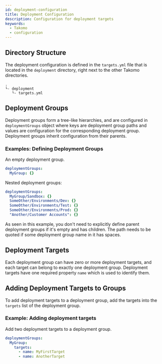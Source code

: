 ```yaml
---
id: deployment-configuration
title: Deployment Configuration
description: Configuration for deployment targets
keywords:
  - Takomo
  - configuration
---
```


## Directory Structure

The deployment configuration is defined in the `targets.yml` file that is located in the `deployment` directory, right next to the other Takomo directories.

```
.
└- deployment
   └- targets.yml
```

## Deployment Groups

Deployment groups form a tree-like hierarchies, and are configured in `deploymentGroups` object where keys are deployment group paths and values are configuration for the corresponding deployment group. Deployment groups inherit configuration from their parents.

### Examples: Defining Deployment Groups

An empty deployment group.

```yaml title="targets.yml"
deploymentGroups:
  MyGroup: {}
```

Nested deployment groups:

```yaml title="targets.yml"
deploymentGroups:
  MyGroup/Sandbox: {}
  SomeOther/Environments/Dev: {}
  SomeOther/Environments/Test: {}
  SomeOther/Environments/Prod: {}
  "Another/Customer Accounts": {}
```

As seen in this example, you don't need to explicitly define parent deployment groups if it's empty and has children. The path needs to be quoted if some deployment group name in it has spaces.

## Deployment Targets

Each deployment group can have zero or more deployment targets, and each target can belong to exactly one deployment group. Deployment targets have one required property `name` which is used to identify them.

## Adding Deployment Targets to Groups

To add deployment targets to a deployment group, add the targets into the `targets` list of the deployment group.

### Example: Adding deployment targets

Add two deployment targets to a deployment group.

```yaml title="targets.yml"
deploymentGroups:
  MyGroup:
    targets:
      - name: MyFirstTarget
      - name: AnotherTarget
```